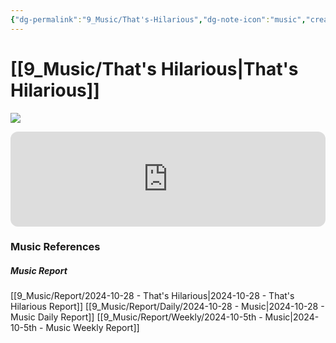 ```yaml
---
{"dg-permalink":"9_Music/That's-Hilarious","dg-note-icon":"music","created-date":"2024-10-28 10:37:08 pm","date":"2024-10-28","type":"music","tags":["music"],"aliases":null,"title":"That's Hilarious","music-url":"https://open.spotify.com/track/0wPKDeY4fZXT6k9bzV0kx0","album":"CHARLIE","album-release-date":"2022-10-07","album-url":"https://open.spotify.com/album/2LTqBgZUH4EkDcj8hdkNjK","cover":"![CHARLIE](https://i.scdn.co/image/ab67616d00001e02a3b39c1651a617bb09800fd8)","cover-url":"https://i.scdn.co/image/ab67616d00001e02a3b39c1651a617bb09800fd8","artists":"Charlie Puth","added-at":"Mon Oct 28 2024 - 오후 10:37:10","rating":"⭐⭐⭐⭐","dg-publish":true,"permalink":"/9_Music/That's-Hilarious/","dgPassFrontmatter":true,"noteIcon":"music"}
---
```


# [[9_Music/That's Hilarious\|That's Hilarious]]
![](https://i.scdn.co/image/ab67616d00001e02a3b39c1651a617bb09800fd8)


<div class="container-root"><span></span></div><div><div class="container-root"><iframe style="border-radius:12px" src="https://open.spotify.com/embed/track/0wPKDeY4fZXT6k9bzV0kx0?utm_source=generator" width="100%" height="152" frameborder="0" allowfullscreen="" allow="autoplay; clipboard-write; encrypted-media; fullscreen; picture-in-picture" loading="lazy"></iframe></div></div>



### Music References
##### Music Report
[[9_Music/Report/2024-10-28 - That's Hilarious\|2024-10-28 - That's Hilarious Report]]
[[9_Music/Report/Daily/2024-10-28 - Music\|2024-10-28 - Music Daily Report]]
[[9_Music/Report/Weekly/2024-10-5th - Music\|2024-10-5th - Music Weekly Report]]





